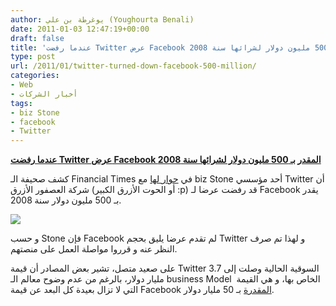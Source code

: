 ```yaml
---
author: يوغرطة بن علي (Youghourta Benali)
date: 2011-01-03 12:47:19+00:00
draft: false
title: 'عندما رفضت Twitter عرض Facebook المقدر بـ 500 مليون دولار لشرائها سنة 2008 '
type: post
url: /2011/01/twitter-turned-down-facebook-500-million/
categories:
- Web
- أخبار الشركات
tags:
- biz Stone
- facebook
- Twitter
---
```


**[عندما رفضت Twitter عرض Facebook المقدر بـ 500 مليون دولار لشرائها سنة 2008](https://www.it-scoop.com/2011/01/twitter-turned-down-facebook-500-million)**


كشف صحيفة الـ Financial Times في [حوار لها](http://www.ft.com/cms/s/2/a5243058-0ee5-11e0-9ec3-00144feabdc0.html) مع biz Stone أحد مؤسسي Twitter أن شركة العصفور الأزرق (أو الحوت الأزرق الكبير :p) قد رفضت عرضا لـ Facebook يقدر بـ 500 مليون دولار سنة 2008.

[![](https://www.it-scoop.com/wp-content/uploads/2011/01/facebook-twitter.jpg)
](https://www.it-scoop.com/2011/01/twitter-turned-down-facebook-500-million)

و حسب Stone فإن Facebook لم تقدم عرضا يليق بحجم Twitter و لهذا تم صرف النظر عنه و قرروا مواصلة العمل على منصتهم.

على صعيد متصل، تشير بعض المصادر أن قيمة Twitter السوقية الحالية وصلت إلى 3.7 مليار دولار، بالرغم من عدم وضوح معالم الـ business Model  الخاص بها، و هي القيمة التي لا تزال بعيدة كل البعد عن قيمة Facebook [المقدرة](https://www.it-scoop.com/2011/01/facebook-raises-500-million/) بـ 50 مليار دولار.
